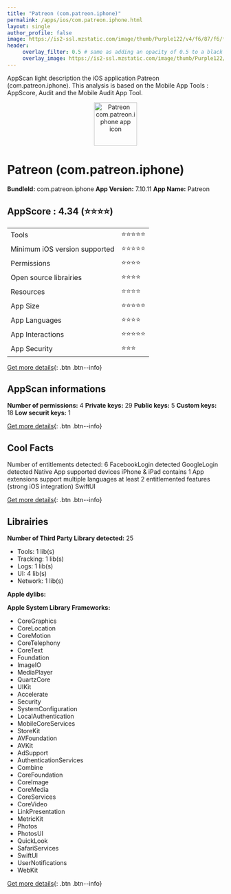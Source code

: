 ```yaml
---
title: "Patreon (com.patreon.iphone)"
permalink: /apps/ios/com.patreon.iphone.html
layout: single
author_profile: false
image: https://is2-ssl.mzstatic.com/image/thumb/Purple122/v4/f6/87/f6/f687f659-76d7-ff4f-1971-18fea305108b/AppIcon-0-1x_U007emarketing-0-7-0-85-220.png/512x512bb.jpg
header: 
     overlay_filter: 0.5 # same as adding an opacity of 0.5 to a black background
     overlay_image: https://is2-ssl.mzstatic.com/image/thumb/Purple122/v4/f6/87/f6/f687f659-76d7-ff4f-1971-18fea305108b/AppIcon-0-1x_U007emarketing-0-7-0-85-220.png/512x512bb.jpg
---
```

AppScan light description the iOS application Patreon (com.patreon.iphone). This analysis is based on the Mobile App Tools : AppScore, Audit and the Mobile Audit App Tool.

  
  
<div style="text-align: center;"><img src="https://is2-ssl.mzstatic.com/image/thumb/Purple122/v4/f6/87/f6/f687f659-76d7-ff4f-1971-18fea305108b/AppIcon-0-1x_U007emarketing-0-7-0-85-220.png/512x512bb.jpg" width="100" height="100" alt="Patreon com.patreon.iphone app icon"></div>  
  
# Patreon (com.patreon.iphone)

**BundleId:** com.patreon.iphone
**App Version:** 7.10.11
**App Name:** Patreon


## AppScore : 4.34 (⭐️⭐️⭐️⭐️) 

<table>
<tr><td> Tools </td><td> ⭐️⭐️⭐️⭐️⭐️ </td></tr>
<tr><td> Minimum iOS version supported </td><td> ⭐️⭐️⭐️⭐️⭐️ </td></tr>
<tr><td> Permissions </td><td> ⭐️⭐️⭐️⭐️ </td></tr>
<tr><td> Open source librairies </td><td> ⭐️⭐️⭐️⭐️ </td></tr>
<tr><td> Resources </td><td> ⭐️⭐️⭐️⭐️ </td></tr>
<tr><td> App Size </td><td> ⭐️⭐️⭐️⭐️⭐️ </td></tr>
<tr><td> App Languages </td><td> ⭐️⭐️⭐️⭐️ </td></tr>
<tr><td> App Interactions </td><td> ⭐️⭐️⭐️⭐️⭐️ </td></tr>
<tr><td> App Security </td><td> ⭐️⭐️⭐️ </td></tr>
</table>

[Get more details](/pricing.html){: .btn .btn--info}  
  
## AppScan informations 

**Number of permissions:** 4
**Private keys:** 29
**Public keys:** 5
**Custom keys:** 18
**Low securit keys:** 1
  
[Get more details](/pricing.html){: .btn .btn--info}

## Cool Facts

Number of entitlements detected: 6
FacebookLogin detected
GoogleLogin detected
Native App
supported devices iPhone & iPad
contains 1 App extensions
support multiple languages
at least 2 entitlemented features (strong iOS integration)
SwiftUI
  
[Get more details](/pricing.html){: .btn .btn--info}

## Librairies 
**Number of Third Party Library detected:** 25
- Tools: 1 lib(s)
- Tracking: 1 lib(s)
- Logs: 1 lib(s)
- UI: 4 lib(s)
- Network: 1 lib(s)

**Apple dylibs:**


**Apple System Library Frameworks:**
- CoreGraphics
- CoreLocation
- CoreMotion
- CoreTelephony
- CoreText
- Foundation
- ImageIO
- MediaPlayer
- QuartzCore
- UIKit
- Accelerate
- Security
- SystemConfiguration
- LocalAuthentication
- MobileCoreServices
- StoreKit
- AVFoundation
- AVKit
- AdSupport
- AuthenticationServices
- Combine
- CoreFoundation
- CoreImage
- CoreMedia
- CoreServices
- CoreVideo
- LinkPresentation
- MetricKit
- Photos
- PhotosUI
- QuickLook
- SafariServices
- SwiftUI
- UserNotifications
- WebKit


  
[Get more details](/pricing.html){: .btn .btn--info}

